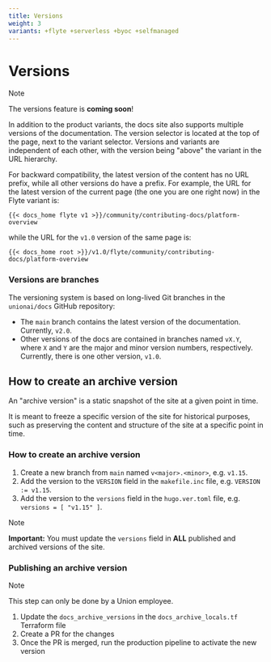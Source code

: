 ```yaml
---
title: Versions
weight: 3
variants: +flyte +serverless +byoc +selfmanaged
---
```


# Versions

> [!NOTE]
> The versions feature is **coming soon**!

In addition to the product variants, the docs site also supports multiple versions of the documentation.
The version selector is located at the top of the page, next to the variant selector.
Versions and variants are independent of each other, with the version being "above" the variant in the URL hierarchy.

For backward compatibility, the latest version of the content has no URL prefix, while all other versions do have a prefix.
For example, the URL for the latest version of the current page (the one you are one right now) in the Flyte variant is:

`{{< docs_home flyte v1 >}}/community/contributing-docs/platform-overview`

while the URL for the `v1.0` version of the same page is:

`{{< docs_home root >}}/v1.0/flyte/community/contributing-docs/platform-overview`

### Versions are branches

The versioning system is based on long-lived Git branches in the `unionai/docs` GitHub repository:

- The `main` branch contains the latest version of the documentation. Currently, `v2.0`.
- Other versions of the docs are contained in branches named `vX.Y`, where `X` and `Y` are the major and minor version numbers, respectively. Currently, there is one other version, `v1.0`.

## How to create an archive version

An "archive version" is a static snapshot of the site at a given point in time.

It is meant to freeze a specific version of the site for historical purposes,
such as preserving the content and structure of the site at a specific point in time.

### How to create an archive version

1. Create a new branch from `main` named `v<major>.<minor>`, e.g. `v1.15`.
2. Add the version to the `VERSION` field in the `makefile.inc` file, e.g. `VERSION := v1.15`.
3. Add the version to the `versions` field in the `hugo.ver.toml` file, e.g. `versions = [ "v1.15" ]`.

> [!NOTE]
> **Important:** You must update the `versions` field in **ALL** published and archived versions of the site.

### Publishing an archive version

> [!NOTE]
> This step can only be done by a Union employee.

1. Update the `docs_archive_versions` in the `docs_archive_locals.tf` Terraform file
2. Create a PR for the changes
3. Once the PR is merged, run the production pipeline to activate the new version